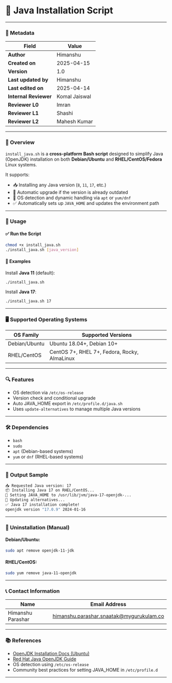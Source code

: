 
# 🧰 Java Installation Script

---

### 📄 Metadata

| Field             | Value                             |
|------------------|-----------------------------------|
| **Author**        | Himanshu                          |
| **Created on**    | 2025-04-15                        |
| **Version**       | 1.0                               |
| **Last updated by** | Himanshu                       |
| **Last edited on** | 2025-04-14                      |
| **Internal Reviewer** | Komal Jaiswal                |
| **Reviewer L0**   | Imran                             |
| **Reviewer L1**   | Shashi                            |
| **Reviewer L2**   | Mahesh Kumar                      |

---

### 📘 Overview

`install_java.sh` is a **cross-platform Bash script** designed to simplify Java (OpenJDK) installation on both **Debian/Ubuntu** and **RHEL/CentOS/Fedora** Linux systems.

It supports:

- 📥 Installing any Java version (`8`, `11`, `17`, etc.)
- 🔁 Automatic upgrade if the version is already outdated
- 🧠 OS detection and dynamic handling via `apt` or `yum/dnf`
- ✅ Automatically sets up `JAVA_HOME` and updates the environment path

---

### 🚀 Usage

#### ✅ Run the Script

```bash
chmod +x install_java.sh
./install_java.sh [java_version]
```

#### 📌 Examples

Install **Java 11** (default):

```bash
./install_java.sh
```

Install **Java 17**:

```bash
./install_java.sh 17
```

---

### 🖥 Supported Operating Systems

| OS Family    | Supported Versions              |
|-------------|----------------------------------|
| Debian/Ubuntu | Ubuntu 18.04+, Debian 10+       |
| RHEL/CentOS  | CentOS 7+, RHEL 7+, Fedora, Rocky, AlmaLinux |

---

### 🔍 Features

- OS detection via `/etc/os-release`
- Version check and conditional upgrade
- Auto JAVA_HOME export in `/etc/profile.d/java.sh`
- Uses `update-alternatives` to manage multiple Java versions

---

### 🛠 Dependencies

- `bash`
- `sudo`
- `apt` (Debian-based systems)
- `yum` or `dnf` (RHEL-based systems)

---

### 🧪 Output Sample

```bash
📥 Requested Java version: 17
📦 Installing Java 17 on RHEL/CentOS...
🔧 Setting JAVA_HOME to /usr/lib/jvm/java-17-openjdk-...
🔁 Updating alternatives...
✅ Java 17 installation complete!
openjdk version "17.0.9" 2024-01-16
```

---

### 🧹 Uninstallation (Manual)

#### Debian/Ubuntu:
```bash
sudo apt remove openjdk-11-jdk
```

#### RHEL/CentOS:
```bash
sudo yum remove java-11-openjdk
```

---

### 📞 Contact Information

| Name               | Email Address                                      |
|--------------------|----------------------------------------------------|
| Himanshu Parashar  | himanshu.parashar.snaatak@mygurukulam.co          |

---

### 📚 References

- [OpenJDK Installation Docs (Ubuntu)](https://help.ubuntu.com/community/Java)
- [Red Hat Java OpenJDK Guide](https://access.redhat.com/documentation/en-us/openjdk/)
- OS detection using `/etc/os-release`
- Community best practices for setting JAVA_HOME in `/etc/profile.d`

---
